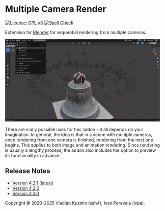 <!-- SPDX-FileCopyrightText: 2025 Ivan Perevala <ivan95perevala@gmail.com>

SPDX-License-Identifier: GPL-3.0-or-later -->

# Multiple Camera Render

[![License: GPL v3](https://img.shields.io/badge/License-GPLv3-blue)](./LICENSE)
[![Spell Check](https://github.com/ivan-perevala/multiple_camera_render/actions/workflows/spellcheck.yml/badge.svg)](https://github.com/ivan-perevala/multiple_camera_render/actions/workflows/spellcheck.yml)

Extension for [Blender](https://www.blender.org/) for sequential rendering from multiple cameras.

![Camera Order Example](./release/images/camera_order.gif)

There are many possible uses for this addon - it all depends on your imagination. In general, the idea is that in a scene with multiple cameras, once rendering from one camera is finished, rendering from the next one begins. This applies to both image and animation rendering. Since rendering is usually a lengthy process, the addon also includes the option to preview its functionality in advance.

## Release Notes

* [Version 4.2.1 (latest)](./release/notes/v4.2.1.md)
* [Version 4.2.0](./release/notes/v4.2.0.md)
* [Version 3.0.0](./release/notes/v3.0.0.md)

Copyright © 2020-2025 Vladlen Kuzmin (ssh4), Ivan Perevala (ivpe).
